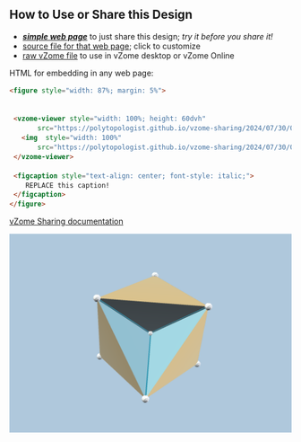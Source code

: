 
## How to Use or Share this Design

 - [***simple web page***](<https://polytopologist.github.io/vzome-sharing/2024/07/30/07-19-48-3dflower7/>) to just share this design; *try it before you share it!*
 - [source file for that web page](<https://github.com/polytopologist/vzome-sharing/edit/main/2024/07/30/07-19-48-3dflower7/index.md>); click to customize
 - [raw vZome file](<https://raw.githubusercontent.com/polytopologist/vzome-sharing/main/2024/07/30/07-19-48-3dflower7/3dflower7.vZome>) to use in vZome desktop or vZome Online
 
 HTML for embedding in any web page:
 ```html
<figure style="width: 87%; margin: 5%">
  
  
  <vzome-viewer style="width: 100%; height: 60dvh" 
        src="https://polytopologist.github.io/vzome-sharing/2024/07/30/07-19-48-3dflower7/3dflower7.vZome" >
    <img  style="width: 100%"
        src="https://polytopologist.github.io/vzome-sharing/2024/07/30/07-19-48-3dflower7/3dflower7.png" >
  </vzome-viewer>

  <figcaption style="text-align: center; font-style: italic;">
     REPLACE this caption!
  </figcaption>
</figure>

 ```

[vZome Sharing documentation](https://vzome.github.io/vzome/sharing.html#how-it-works)

![Image](<3dflower7.png>)

